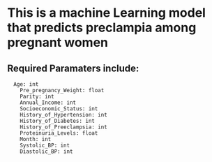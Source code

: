 # This is a machine Learning model that predicts preclampia among pregnant women
## Required Paramaters include:
```
  Age: int
	Pre_pregnancy_Weight: float
	Parity: int
	Annual_Income: int
	Socioeconomic_Status: int
	History_of_Hypertension: int
	History_of_Diabetes: int
	History_of_Preeclampsia: int
	Proteinuria_Levels: float
	Month: int
	Systolic_BP: int
	Diastolic_BP: int
```
